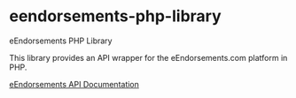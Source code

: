 eendorsements-php-library
=========================

eEndorsements PHP Library

This library provides an API wrapper for the eEndorsements.com platform in PHP.

[eEndorsements API Documentation](http://www.eendorsements.com/api/doc)
